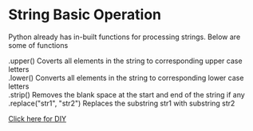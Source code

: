 # String Basic Operation

Python already has in-built functions for processing strings. Below are some of functions

.upper() Coverts all elements in the string to corresponding upper case letters\
.lower() Converts all elements in the string to corresponding lower case letters\
.strip() Removes the blank space at the start and end of the string if any\
.replace("str1", "str2") Replaces the substring str1 with substring str2

[Click here for DIY](https://github.com/pythoncoder100/practice/blob/master/Basic_String_Operations.ipynb)
